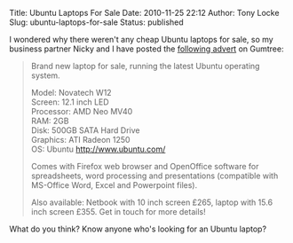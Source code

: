 Title: Ubuntu Laptops For Sale
Date: 2010-11-25 22:12
Author: Tony Locke
Slug: ubuntu-laptops-for-sale
Status: published

I wondered why there weren't any cheap Ubuntu laptops for sale, so my business partner Nicky and I have posted the [following advert](http://bath.gumtree.com/bath/22/68988222.html) on Gumtree:  

> Brand new laptop for sale, running the latest Ubuntu operating system.  
>   
> Model: Novatech W12  
> Screen: 12.1 inch LED  
> Processor: AMD Neo MV40  
> RAM: 2GB  
> Disk: 500GB SATA Hard Drive  
> Graphics: ATI Radeon 1250  
> OS: Ubuntu http://www.ubuntu.com/  
>   
> Comes with Firefox web browser and OpenOffice software for spreadsheets, word processing and presentations (compatible with MS-Office Word, Excel and Powerpoint files).  
>   
> Also available: Netbook with 10 inch screen £265, laptop with 15.6 inch screen £355. Get in touch for more details!

What do you think? Know anyone who's looking for an Ubuntu laptop?
